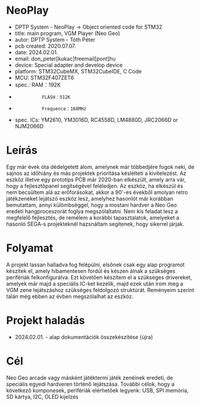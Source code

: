 # NeoPlay
* DPTP System - NeoPlay -> Object oriented code for STM32
* title:		main program, VGM Player (Neo Geo)
* autor:		DPTP System - Tóth Péter
* pcb created:	2020.07.07.
* date:			2024.02.01.
* email:		don_peter[kukac]freemail[pont]hu
* device:		Special adapter and develop device
* platform:		STM32CubeMX, STM32CubeIDE, C Code
* MCU:			STM32F407ZET6
* spec.:		RAM：192K
*				FLASH：512K
*				Frequence：168MHz
* spec. ICs:	YM2610, YM3016D, RC4558D, LM4880D, JRC2066D or NJM2066D

# Leírás
Egy már évek óta dédelgetett álom, amelynek már többedjére fogok neki, de sajnos az időhiány és más projektek priorítása késlelteti a kivitelezést. Az eszköz illetve egy prototíps
PCB már 2020-ban elkészült, amely arra vár, hogy a fejlesztőpanel segítségével feléledjen. Az eszköz, ha elkészül és nem becsültem alá az erőforásokat, akkor a 90'-es évekből 
amolyan retro játékzenéket lejátszó eszköz lesz, amelyhez hasonlót már korábban bemutattam, annyi külömbséggel, hogy a mostani hardver a Neo Geo eredeti hangproceszorát foglya megszólaltatni.
Nem kis feladat lesz a megfelelő fejlesztés, de remélem a korábbi tapasztalatok, amelyeket a hasonló SEGA-s projekteknél hazsnáltam segítenek, hogy sikerrel járjak.

# Folyamat
A projekt lassan halladva fog felépülni, elsőnek csak egy alap programot készítek el, amely hibamentesen fordúl és készen álnak a szükséges perifériák felkonfigurálva.
Ezt követően készítem el a szükséges drivereket, amelyek már majd a speciális IC-ket kezelik, majd ezek után írom meg a VGM zene lejátszáshoz szükséges feldolgozó struktúrát.
Reményeim szerint talán még ebben az évben megszólalhat az eszköz.

# Projekt haladás
* 2024.02.01. - alap dokumentációk összekészítése (újra)

# Cél
Neo Geo arcade vagy másként játéktermi játék zenéinek eredeti, de speciális egyedi hardveren történő lejátszása.
További célok, hogy a következő komponesek, perifériák elérhetőek legyenk: USB, SPI memória, SD kártya, I2C, OLED kijelzés
